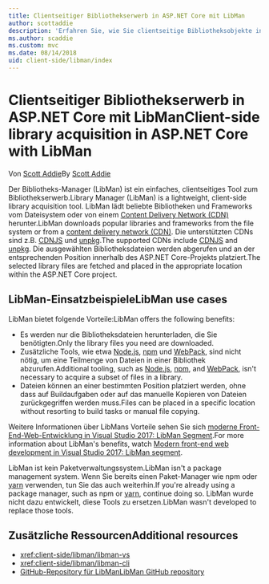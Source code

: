 ```yaml
---
title: Clientseitiger Bibliothekserwerb in ASP.NET Core mit LibMan
author: scottaddie
description: 'Erfahren Sie, wie Sie clientseitige Bibliotheksobjekte in einem ASP.NET Core-Projekt über den Bibliotheks-Manager (LibMan) installieren.'
ms.author: scaddie
ms.custom: mvc
ms.date: 08/14/2018
uid: client-side/libman/index
---
```

# <a name="client-side-library-acquisition-in-aspnet-core-with-libman"></a><span data-ttu-id="22ee7-103">Clientseitiger Bibliothekserwerb in ASP.NET Core mit LibMan</span><span class="sxs-lookup"><span data-stu-id="22ee7-103">Client-side library acquisition in ASP.NET Core with LibMan</span></span>

<span data-ttu-id="22ee7-104">Von [Scott Addie](https://twitter.com/Scott_Addie)</span><span class="sxs-lookup"><span data-stu-id="22ee7-104">By [Scott Addie](https://twitter.com/Scott_Addie)</span></span>

<span data-ttu-id="22ee7-105">Der Bibliotheks-Manager (LibMan) ist ein einfaches, clientseitiges Tool zum Bibliothekserwerb.</span><span class="sxs-lookup"><span data-stu-id="22ee7-105">Library Manager (LibMan) is a lightweight, client-side library acquisition tool.</span></span> <span data-ttu-id="22ee7-106">LibMan lädt beliebte Bibliotheken und Frameworks vom Dateisystem oder von einem [Content Delivery Network (CDN)](https://wikipedia.org/wiki/Content_delivery_network) herunter.</span><span class="sxs-lookup"><span data-stu-id="22ee7-106">LibMan downloads popular libraries and frameworks from the file system or from a [content delivery network (CDN)](https://wikipedia.org/wiki/Content_delivery_network).</span></span> <span data-ttu-id="22ee7-107">Die unterstützten CDNs sind z.B. [CDNJS](https://cdnjs.com/) und [unpkg](https://unpkg.com/#/).</span><span class="sxs-lookup"><span data-stu-id="22ee7-107">The supported CDNs include [CDNJS](https://cdnjs.com/) and [unpkg](https://unpkg.com/#/).</span></span> <span data-ttu-id="22ee7-108">Die ausgewählten Bibliotheksdateien werden abgerufen und an der entsprechenden Position innerhalb des ASP.NET Core-Projekts platziert.</span><span class="sxs-lookup"><span data-stu-id="22ee7-108">The selected library files are fetched and placed in the appropriate location within the ASP.NET Core project.</span></span>

## <a name="libman-use-cases"></a><span data-ttu-id="22ee7-109">LibMan-Einsatzbeispiele</span><span class="sxs-lookup"><span data-stu-id="22ee7-109">LibMan use cases</span></span>

<span data-ttu-id="22ee7-110">LibMan bietet folgende Vorteile:</span><span class="sxs-lookup"><span data-stu-id="22ee7-110">LibMan offers the following benefits:</span></span>

* <span data-ttu-id="22ee7-111">Es werden nur die Bibliotheksdateien herunterladen, die Sie benötigten.</span><span class="sxs-lookup"><span data-stu-id="22ee7-111">Only the library files you need are downloaded.</span></span>
* <span data-ttu-id="22ee7-112">Zusätzliche Tools, wie etwa [Node.js](https://nodejs.org), [npm](https://www.npmjs.com) und [WebPack](https://webpack.js.org), sind nicht nötig, um eine Teilmenge von Dateien in einer Bibliothek abzurufen.</span><span class="sxs-lookup"><span data-stu-id="22ee7-112">Additional tooling, such as [Node.js](https://nodejs.org), [npm](https://www.npmjs.com), and [WebPack](https://webpack.js.org), isn't necessary to acquire a subset of files in a library.</span></span>
* <span data-ttu-id="22ee7-113">Dateien können an einer bestimmten Position platziert werden, ohne dass auf Buildaufgaben oder auf das manuelle Kopieren von Dateien zurückgegriffen werden muss.</span><span class="sxs-lookup"><span data-stu-id="22ee7-113">Files can be placed in a specific location without resorting to build tasks or manual file copying.</span></span>

<span data-ttu-id="22ee7-114">Weitere Informationen über LibMans Vorteile sehen Sie sich [moderne Front-End-Web-Entwicklung in Visual Studio 2017: LibMan Segment](https://channel9.msdn.com/Events/Build/2017/B8073#time=43m34s).</span><span class="sxs-lookup"><span data-stu-id="22ee7-114">For more information about LibMan's benefits, watch [Modern front-end web development in Visual Studio 2017: LibMan segment](https://channel9.msdn.com/Events/Build/2017/B8073#time=43m34s).</span></span>

<span data-ttu-id="22ee7-115">LibMan ist kein Paketverwaltungssystem.</span><span class="sxs-lookup"><span data-stu-id="22ee7-115">LibMan isn't a package management system.</span></span> <span data-ttu-id="22ee7-116">Wenn Sie bereits einen Paket-Manager wie npm oder [yarn](https://yarnpkg.com) verwenden, tun Sie das auch weiterhin.</span><span class="sxs-lookup"><span data-stu-id="22ee7-116">If you're already using a package manager, such as npm or [yarn](https://yarnpkg.com), continue doing so.</span></span> <span data-ttu-id="22ee7-117">LibMan wurde nicht dazu entwickelt, diese Tools zu ersetzen.</span><span class="sxs-lookup"><span data-stu-id="22ee7-117">LibMan wasn't developed to replace those tools.</span></span>

## <a name="additional-resources"></a><span data-ttu-id="22ee7-118">Zusätzliche Ressourcen</span><span class="sxs-lookup"><span data-stu-id="22ee7-118">Additional resources</span></span>

* <xref:client-side/libman/libman-vs>
* <xref:client-side/libman/libman-cli>
* [<span data-ttu-id="22ee7-119">GitHub-Repository für LibMan</span><span class="sxs-lookup"><span data-stu-id="22ee7-119">LibMan GitHub repository</span></span>](https://github.com/aspnet/LibraryManager)
